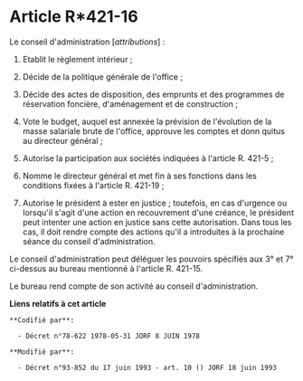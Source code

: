 # Article R*421-16

Le conseil d'administration [*attributions*] :

1. Etablit le règlement intérieur ;

2. Décide de la politique générale de l'office ;

3. Décide des actes de disposition, des emprunts et des programmes de réservation foncière, d'aménagement et de
construction ;

4. Vote le budget, auquel est annexée la prévision de l'évolution de la masse salariale brute de l'office, approuve les
comptes et donn quitus au directeur général ;

5. Autorise la participation aux sociétés indiquées à l'article R. 421-5 ;

6. Nomme le directeur général et met fin à ses fonctions dans les conditions fixées à l'article R. 421-19 ;

7. Autorise le président à ester en justice ; toutefois, en cas d'urgence ou lorsqu'il s'agit d'une action en recouvrement
d'une créance, le président peut intenter une action en justice sans cette autorisation. Dans tous les cas, il doit rendre
compte des actions qu'il a introduites à la prochaine séance du conseil d'administration.

Le conseil d'administration peut déléguer les pouvoirs spécifiés aux 3° et 7° ci-dessus au bureau mentionné à l'article R.
421-15.

Le bureau rend compte de son activité au conseil d'administration.

**Liens relatifs à cet article**

	**Codifié par**:

	  - Décret n°78-622 1978-05-31 JORF 8 JUIN 1978

	**Modifié par**:

	  - Décret n°93-852 du 17 juin 1993 - art. 10 () JORF 18 juin 1993
